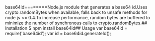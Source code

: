 base64id========Node.js module that generates a base64 id.Uses crypto.randomBytes when available, falls back to unsafe methods for node.js <= 0.4.To increase performance, random bytes are buffered to minimize the number of synchronous calls to crypto.randomBytes.## Installation   $ npm install base64id## Usage   var base64id = require('base64id');   var id = base64id.generateId();
